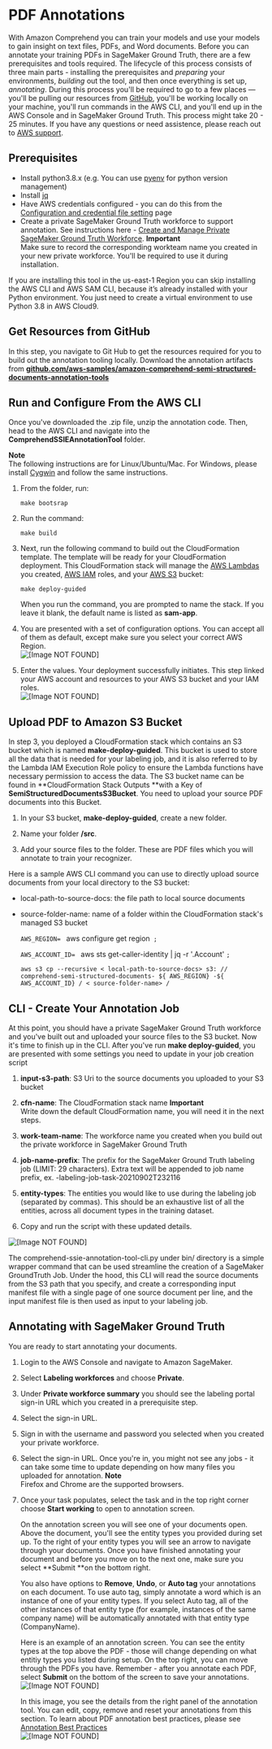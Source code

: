 # PDF Annotations<a name="pdf-word-annotation"></a>

With Amazon Comprehend you can train your models and use your models to gain insight on text files, PDFs, and Word documents\. Before you can annotate your training PDFs in SageMaker Ground Truth, there are a few prerequisites and tools required\. The lifecycle of this process consists of three main parts \- installing the prerequisites and *preparing* your environments, *building* out the tool, and then once everything is set up, *annotating*\. During this process you'll be required to go to a few places —you'll be pulling our resources from [GitHub](github.com/aws-samples/amazon-comprehend-semi-structured-documents-annotation-tools), you'll be working locally on your machine, you'll run commands in the AWS CLI, and you'll end up in the AWS Console and in SageMaker Ground Truth\. This process might take 20 \- 25 minutes\. If you have any questions or need assistence, please reach out to [AWS support](https://aws.amazon.com/contact-us/)\. 

## Prerequisites<a name="w57aac23c11c15c49b5"></a>
+ Install python3\.8\.x \(e\.g\. You can use [pyenv](https://github.com/pyenv/pyenv) for python version management\) 
+ Install [jq ](https://stedolan.github.io/jq/download/)
+ Have AWS credentials configured \- you can do this from the [Configuration and credential file setting](https://docs.aws.amazon.com/cli/latest/userguide/cli-configure-files.html) page 
+ Create a private SageMaker Ground Truth workforce to support annotation\. See instructions here \- [Create and Manage Private SageMaker Ground Truth Workforce](https://docs.aws.amazon.com/sagemaker/latest/dg/sms-workforce-private-use-cognito.html)\. 
**Important**  
Make sure to record the corresponding workteam name you created in your new private workforce\. You'll be required to use it during installation\. 

If you are installing this tool in the us\-east\-1 Region you can skip installing the AWS CLI and AWS SAM CLI, because it’s already installed with your Python environment\. You just need to create a virtual environment to use Python 3\.8 in AWS Cloud9\.

## Get Resources from GitHub<a name="w57aac23c11c15c49b9"></a>

In this step, you navigate to Git Hub to get the resources required for you to build out the annotation tooling locally\. Download the annotation artifacts from **[github\.com/aws\-samples/amazon\-comprehend\-semi\-structured\-documents\-annotation\-tools](http://github.com/aws-samples/amazon-comprehend-semi-structured-documents-annotation-tools)**

## Run and Configure From the AWS CLI<a name="w57aac23c11c15c49c11"></a>

Once you've downloaded the \.zip file, unzip the annotation code\. Then, head to the AWS CLI and navigate into the **ComprehendSSIEAnnotationTool** folder\. 

**Note**  
The following instructions are for Linux/Ubuntu/Mac\. For Windows, please install [Cygwin](https://cygwin.com/install.html) and follow the same instructions\.

1. From the folder, run:

   `make bootsrap`

1. Run the command:

   `make build`

1. Next, run the following command to build out the CloudFormation template\. The template will be ready for your CloudFormation deployment\. This CloudFormation stack will manage the [AWS Lambdas](https://aws.amazon.com/lambda/) you created, [AWS IAM](https://aws.amazon.com/iam/) roles, and your [AWS S3](https://aws.amazon.com/s3/) bucket:

   `make deploy-guided`

   When you run the command, you are prompted to name the stack\. If you leave it blank, the default name is listed as **sam\-app**\.

1. You are presented with a set of configuration options\. You can accept all of them as default, except make sure you select your correct AWS Region\.  
![\[Image NOT FOUND\]](http://docs.aws.amazon.com/comprehend/latest/dg/images/deploy_guided_anno.png)

1. Enter the values\. Your deployment successfully initiates\. This step linked your AWS account and resources to your AWS S3 bucket and your IAM roles\.  
![\[Image NOT FOUND\]](http://docs.aws.amazon.com/comprehend/latest/dg/images/deploy_guided_anno_2.png)

## Upload PDF to Amazon S3 Bucket<a name="w57aac23c11c15c49c13"></a>

In step 3, you deployed a CloudFormation stack which contains an S3 bucket which is named **make\-deploy\-guided**\. This bucket is used to store all the data that is needed for your labeling job, and it is also referred to by the Lambda IAM Execution Role policy to ensure the Lambda functions have necessary permission to access the data\. The S3 bucket name can be found in **CloudFormation Stack Outputs **with a Key of **SemiStructuredDocumentsS3Bucket**\. You need to upload your source PDF documents into this Bucket\. 

1. In your S3 bucket, **make\-deploy\-guided**, create a new folder\.

1. Name your folder **/src**\.

1. Add your source files to the folder\. These are PDF files which you will annotate to train your recognizer\.

Here is a sample AWS CLI command you can use to directly upload source documents from your local directory to the S3 bucket: 
+ local\-path\-to\-source\-docs: the file path to local source documents
+ source\-folder\-name: name of a folder within the CloudFormation stack's managed S3 bucket

  `AWS_REGION= ` aws configure get region` ;`

  `AWS_ACCOUNT_ID= ` aws sts get-caller-identity | jq -r '.Account' `;`

  `aws s3 cp --recursive < local-path-to-source-docs> s3: // comprehend-semi-structured-documents- ${ AWS_REGION} -${ AWS_ACCOUNT_ID} / < source-folder-name> /`

## CLI \- Create Your Annotation Job<a name="w57aac23c11c15c49c15"></a>

At this point, you should have a private SageMaker Ground Truth workforce and you've built out and uploaded your source files to the S3 bucket\. Now it's time to finish up in the CLI\. After you've run **make deploy\-guided**, you are presented with some settings you need to update in your job creation script



1. **input\-s3\-path**: S3 Uri to the source documents you uploaded to your S3 bucket 

1. **cfn\-name**: The CloudFormation stack name
**Important**  
Write down the default CloudFormation name, you will need it in the next steps\. 

1.  **work\-team\-name**: The workforce name you created when you build out the private workforce in SageMaker Ground Truth

1. **job\-name\-prefix**: The prefix for the SageMaker Ground Truth labeling job \(LIMIT: 29 characters\)\. Extra text will be appended to job name prefix, ex\. \-labeling\-job\-task\-20210902T232116 

1. **entity\-types**: The entities you would like to use during the labeling job \(separated by commas\)\. This should be an exhaustive list of all the entities, across all document types in the training dataset\.

1. Copy and run the script with these updated details\.

     
![\[Image NOT FOUND\]](http://docs.aws.amazon.com/comprehend/latest/dg/images/annotation_settings.png)

The comprehend\-ssie\-annotation\-tool\-cli\.py under bin/ directory is a simple wrapper command that can be used streamline the creation of a SageMaker GroundTruth Job\. Under the hood, this CLI will read the source documents from the S3 path that you specify, and create a corresponding input manifest file with a single page of one source document per line, and the input manifest file is then used as input to your labeling job\.

## Annotating with SageMaker Ground Truth<a name="w57aac23c11c15c49c17"></a>

You are ready to start annotating your documents\.

1. Login to the AWS Console and navigate to Amazon SageMaker\.

1. Select **Labeling workforces** and choose **Private**\.

1. Under **Private workforce summary** you should see the labeling portal sign\-in URL which you created in a prerequisite step\. 

1. Select the sign\-in URL\.

1. Sign in with the username and password you selected when you created your private workforce\.

1. Select the sign\-in URL\. Once you're in, you might not see any jobs \- it can take some time to update depending on how many files you uploaded for annotation\.
**Note**  
Firefox and Chrome are the supported browsers\. 

1. Once your task populates, select the task and in the top right corner choose **Start working** to open to annotation screen\. 

   On the annotation screen you will see one of your documents open\. Above the document, you'll see the entity types you provided during set up\. To the right of your entity types you will see an arrow to navigate through your documents\. Once you have finished annotating your document and before you move on to the next one, make sure you select **Submit **on the bottom right\. 

   You also have options to **Remove**, **Undo**, or **Auto tag** your annotations on each document\. To use auto tag, simply annotate a word which is an instance of one of your entity types\. If you select Auto tag, all of the other instances of that entity type \(for example, instances of the same company name\) will be automatically annotated with that entity type \(CompanyName\)\. 

   

   Here is an example of an annotation screen\. You can see the entity types at the top above the PDF \- those will change depending on what entitiy types you listed during setup\. On the top right, you can move through the PDFs you have\. Remember \- after you annotate each PDF, select **Submit** on the bottom of the screen to save your annotations\.   
![\[Image NOT FOUND\]](http://docs.aws.amazon.com/comprehend/latest/dg/images/annotation_demo1.png)

   In this image, you see the details from the right panel of the annotation tool\. You can edit, copy, remove and reset your annotations from this section\. To learn about PDF annotation best practices, please see [Annotation Best Practices](annotation-best-practices.md)  
![\[Image NOT FOUND\]](http://docs.aws.amazon.com/comprehend/latest/dg/images/data_annotation.png)